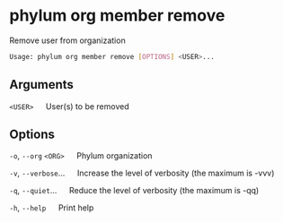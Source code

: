 # phylum org member remove

Remove user from organization

```sh
Usage: phylum org member remove [OPTIONS] <USER>...
```

## Arguments

`<USER>`
&emsp; User(s) to be removed

## Options

`-o`, `--org` `<ORG>`
&emsp; Phylum organization

`-v`, `--verbose`...
&emsp; Increase the level of verbosity (the maximum is -vvv)

`-q`, `--quiet`...
&emsp; Reduce the level of verbosity (the maximum is -qq)

`-h`, `--help`
&emsp; Print help

